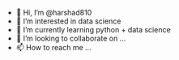 - 👋 Hi, I’m @harshad810
- 👀 I’m interested in data science
- 🌱 I’m currently learning python + data science
- 💞️ I’m looking to collaborate on ...
- 📫 How to reach me ...

<!---
harshad810/harshad810 is a ✨ special ✨ repository because its `README.md` (this file) appears on your GitHub profile.
You can click the Preview link to take a look at your changes.
--->
